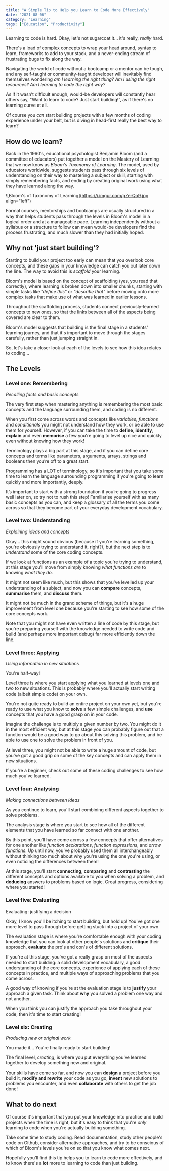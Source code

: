```yaml
---
title: "A Simple Tip to Help you Learn to Code More Effectively"
date: "2021-08-06"
category: "Learning"
tags: ["Education", "Productivity"]
---
```


Learning to code is hard. Okay, let's not sugarcoat it... it's really, _really_ hard.

There's a load of complex concepts to wrap your head around, syntax to learn, frameworks to add to your stack, and a never-ending stream of frustrating bugs to fix along the way.

Navigating the world of code without a bootcamp or a mentor can be tough, and any self-taught or community-taught developer will inevitably find themselves wondering _am I learning the right thing? Am I using the right resources? Am I learning to code the right way?_

As if it wasn’t difficult enough, would-be developers will constantly hear others say, "Want to learn to code? Just start building!”, as if there's no learning curve at all.

Of course you _can_ start building projects with a few months of coding experience under your belt, but is diving in head-first really the best way to learn?

## How do we learn?

Back in the 1960's, educational psychologist Benjamin Bloom (and a committee of educators) put together a model on the Mastery of Learning that we now know as _Bloom's Taxonomy of Learning_. The model, used by educators worldwide, suggests students pass through six levels of understanding on their way to mastering a subject or skill, starting with simply remembering facts, and ending by creating original work using what they have learned along the way.

![Bloom's of Taxonomy of Learning](https://i.imgur.com/gZerQo9.jpg align="left")

Formal courses, mentorships and bootcamps are usually structured in a way that helps students pass through the levels in Bloom's model in a logical order and at a manageable pace. Learning independently without a syllabus or a structure to follow can mean would-be developers find the process frustrating, and much slower than they had initially hoped.

## Why not 'just start building'?

Starting to build your project too early can mean that you overlook core concepts, and these gaps in your knowledge can catch you out later down the line. The way to avoid this is _scaffold_ your learning.

Bloom's model is based on the concept of scaffolding (yes, you read that correctly), where learning is broken down into smaller chunks, starting with simple tasks like _"define this"_ or _"describe that"_ before moving onto more complex tasks that make use of what was learned in earlier lessons.

Throughout the scaffolding process, students connect previously-learned concepts to new ones, so that the links between all of the aspects being covered are clear to them.

Bloom's model suggests that building is the final stage in a students' learning journey, and that it's important to move through the stages carefully, rather than just jumping straight in.

So, let's take a closer look at each of the levels to see how this idea relates to coding...

## The Levels

### Level one: Remembering

_Recalling facts and basic concepts_

The very first step when mastering anything is remembering the most basic concepts and the language surrounding them, and coding is no different.

When you first come across words and concepts like _variables, functions_ and _conditionals_ you might not understand how they work, or be able to use them for yourself. However, if you can take the time to **define**, **identify**, **explain** and even **memorise** a few you're going to level up nice and quickly even without knowing how they work!

Terminology plays a big part at this stage, and if you can define core concepts and terms like parameters, arguments, arrays, strings and booleans then you’re off to a great start.

Programming has a LOT of terminology, so it's important that you take some time to learn the language surrounding programming if you're going to learn quickly and more importantly, deeply.

It’s important to start with a strong foundation if you’re going to progress well later on, so try not to rush this step! Familiarise yourself with as many basic concepts as you can, and keep a glossary of all the terms you come across so that they become part of your everyday development vocabulary.

### Level two: Understanding

_Explaining ideas and concepts_

Okay... this might sound obvious (because if you're learning something, you're obviously trying to understand it, right?), but the next step is to _understand_ some of the core coding concepts.

If we look at functions as an example of a topic you're trying to understand, at this stage you'll move from simply knowing _what functions are_ to knowing _what they do_.

It might not seem like much, but this shows that you've levelled up your understanding of a subject, and now you can **compare** concepts, **summarise** them, and **discuss** them.

It might not be much in the grand scheme of things, but it's a huge improvement from level one because you're starting to see how some of the core concepts work.

Note that you might not have even written a line of code by this stage, but you're preparing yourself with the knowledge needed to write code and build (and perhaps more important debug) far more efficiently down the line.

### Level three: Applying

_Using information in new situations_

You're half-way!

Level three is where you start applying what you learned at levels one and two to new situations. This is probably where you'll actually start writing code (albeit simple code) on your own.

You're not quite ready to build an entire project on your own yet, but you're ready to use what you know to **solve** a few simple challenges, and **use** concepts that you have a good grasp on in your code.

Imagine the challenge is to multiply a given number by two. You might do it in the most efficient way, but at this stage you can probably figure out that a function would be a good way to go about this solving this problem, and be able to use one to solve the problem in front of you.

At level three, you might not be able to write a huge amount of code, but you've got a good grip on some of the key concepts and can apply them in new situations.

If you're a beginner, check out some of these coding challenges to see how much you've learned.

### Level four: Analysing

_Making connections between ideas_

As you continue to learn, you'll start combining different aspects together to solve problems.

The analysis stage is where you start to see how all of the different elements that you have learned so far connect with one another.

By this point, you'll have come across a few concepts that offer alternatives for one another like _function declarations_, _function expressions_, and _arrow functions_. Up until now, you've probably used them all interchangeably without thinking too much about why you're using the one you're using, or even noticing the differences between them!

At this stage, you'll start **connecting**, **comparing** and **contrasting** the different concepts and options available to you when solving a problem, and **deducing** answers to problems based on logic. Great progress, considering where you started!

### Level five: Evaluating

Evaluating: justifying a decision

Okay, I know you'll be itching to start building, but hold up! You've got one more level to pass through before getting stuck into a project of your own.

The evaluation stage is where you're comfortable enough with your coding knowledge that you can look at other people's solutions and **critique** their approach, **evaluate** the pro's and con's of different solutions.

If you're at this stage, you've got a really grasp on most of the aspects needed to start building: a solid development vocabulary, a good understanding of the core concepts, experience of applying each of these concepts in practice, and multiple ways of approaching problems that you come across.

A good way of knowing if you're at the evaluation stage is to **justify** your approach a given task. Think about **why** you solved a problem one way and not another.

When you think you can justify the approach you take throughout your code, then it's time to start creating!

### Level six: Creating

_Producing new or original work_

You made it... You're finally ready to start building!

The final level, _creating_, is where you put everything you've learned together to develop something new and original.

Your skills have come so far, and now you can **design** a project before you build it, **modify and rewrite** your code as you go, **invent** new solutions to problems you encounter, and even **collaborate** with others to get the job done!

## What to do next

Of course it's important that you put your knowledge into practice and build projects when the time is right, but it's easy to think that you're _only_ learning to code when you're actually building something.

Take some time to study coding. Read documentation, study other people's code on Github, consider alternative approaches, and try to be conscious of which of Bloom's levels you're on so that you know what comes next.

Hopefully you'll find this tip helps you to learn to code more effectively, and to know there's a **lot** more to learning to code than just building.
